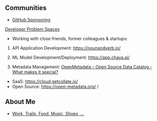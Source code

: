 ## Communities

- [GitHub Sponsoring](https://github.com/ankumar?tab=sponsoring)

[Developer Problem Spaces](https://docs.google.com/document/d/1b36vcpRMI5aIp8N2j_cVvhiv8OwDRGDxPDr2bJzcCGA/edit?usp=sharing)

- Working with close friends, former colleagues & startups:
1. API Application Development: https://nounandverb.io/

2. ML Model Development/Deployment: https://app.chaya.ai/ 

3. Metadata Management: [OpenMetadata – Open Source Data Catalog - What makes it special?](https://www.youtube.com/watch?v=6_h3ZJ1x7zE)

- SaaS: https://cloud.getcollate.io/
- Open Source: https://open-metadata.org/ / 

## About Me

- [Work, Trails, Food, Music, Shoes, ...](https://github.com/ankumar/Fun-Stuff) 


 
<!--
**ankumar/ankumar** is a ✨ _special_ ✨ repository because its `README.md` (this file) appears on your GitHub profile.

Here are some ideas to get you started:

- 🔭 I’m currently working on ...
- 🌱 I’m currently learning ...
- 👯 I’m looking to collaborate on ...
- 🤔 I’m looking for help with ...
- 💬 Ask me about ...
- 📫 How to reach me: ...
- 😄 Pronouns: ...
- ⚡ Fun fact: ...
-->
